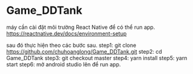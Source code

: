 # Game_DDTank
máy cần cài đặt môi trường React Native để có thể run app.
https://reactnative.dev/docs/environment-setup

sau đó thực hiện theo các bước sau.
step1: git clone https://github.com/chuhoanglong/Game_DDTank.git
step2: cd Game_DDTank
step3: git checkout master
step4: yarn install
step5: yarn start
step6: mở android studio lên để run app.
